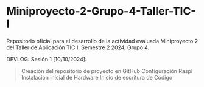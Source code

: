 # Miniproyecto-2-Grupo-4-Taller-TIC-I
Repositorio oficial para el desarrollo de la actividad evaluada Miniproyecto 2 del Taller de Aplicación TIC I, Semestre 2 2024, Grupo 4.

DEVLOG:
Sesión 1 [10/10/2024]:
>Creación del repositorio de proyecto en GitHub
>Configuración Raspi
>Instalación inicial de Hardware
>Inicio de escritura de Código
